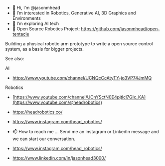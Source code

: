 - 👋 Hi, I’m @jasonmhead
- 👀 I’m interested in Robotics, Generative AI, 3D Graphics and Environments 
- 🌱 I’m exploring AI tech
- 💞️ Open Source Robotics Project: https://github.com/jasonmhead/open-tentacle

Building a physical robotic arm prototype to write a open source control system, as a basis for bigger projects.

See also: 

AI
- https://www.youtube.com/channel/UCNQcCcAtyTY-jo3VP74JmMQ

Robotics
 - [https://www.youtube.com/channel/UCnYSctN0E4pjtlcl7GIx_KA](https://www.youtube.com/@headrobotics)
 - https://headrobotics.co/
 - https://www.instagram.com/head_robotics/


- 📫 How to reach me ...
Send me an instagram or LinkedIn message and we can start our conversation.
 - https://www.instagram.com/head_robotics/
 - https://www.linkedin.com/in/jasonhead3000/
